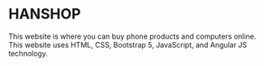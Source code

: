 # HANSHOP
This website is where you can buy phone products and computers online. This website uses HTML, CSS, Bootstrap 5, JavaScript, and Angular JS technology.
